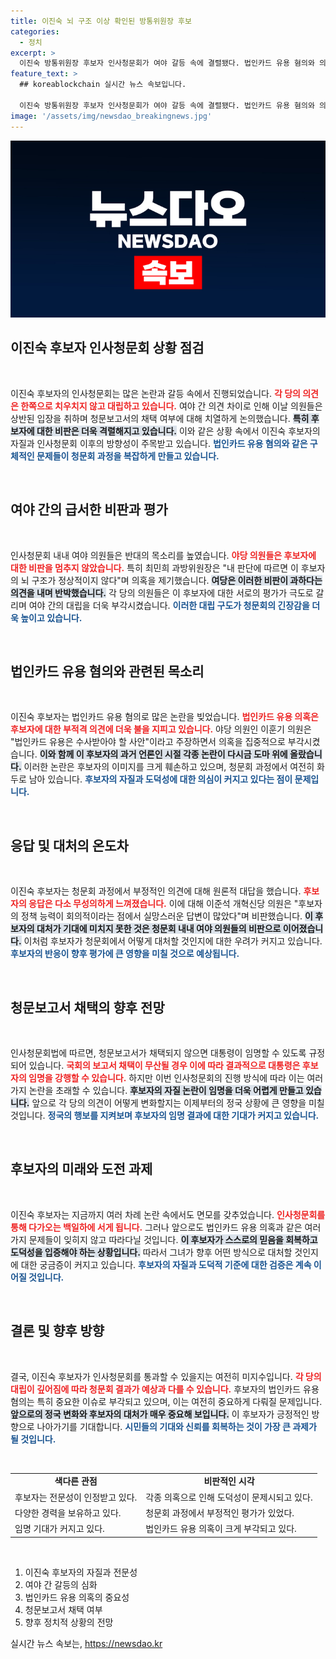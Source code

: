 ```yaml
---
title: 이진숙 뇌 구조 이상 확인된 방통위원장 후보
categories:
  - 정치
excerpt: >
  이진숙 방통위원장 후보자 인사청문회가 여야 갈등 속에 결렬됐다. 법인카드 유용 혐의와 의혹이 쏟아지며 여당은 부당한 비판이라고 주장, 야당은 부적격 판정을 고수하고 있다. 청문보고서 채택의 무산은 향후 임명 여부에 중요한 변수가 될 전망이다.
feature_text: >
  ## koreablockchain 실시간 뉴스 속보입니다.

  이진숙 방통위원장 후보자 인사청문회가 여야 갈등 속에 결렬됐다. 법인카드 유용 혐의와 의혹이 쏟아지며 여당은 부당한 비판이라고 주장, 야당은 부적격 판정을 고수하고 있다. 청문보고서 채택의 무산은 향후 임명 여부에 중요한 변수가 될 전망이다.
image: '/assets/img/newsdao_breakingnews.jpg'
---
```


<p><img src="/assets/img/newsdao_breakingnews.jpg" alt="koreablockchain 속보" /></p>

<h2 data-ke-size="size26">이진숙 후보자 인사청문회 상황 점검</h2>

<p data-ke-size="size16">&nbsp;</p>

<p>이진숙 후보자의 인사청문회는 많은 논란과 갈등 속에서 진행되었습니다. <b><span style="color: #ee2323;">각 당의 의견은 한쪽으로 치우치지 않고 대립하고 있습니다.</span></b> 여야 간 의견 차이로 인해 이날 의원들은 상반된 입장을 취하며 청문보고서의 채택 여부에 대해 치열하게 논의했습니다. <b><span style="background-color: #21538527;">특히 후보자에 대한 비판은 더욱 격렬해지고 있습니다.</span></b> 이와 같은 상황 속에서 이진숙 후보자의 자질과 인사청문회 이후의 방향성이 주목받고 있습니다. <b><span style="color: #1a5490;">법인카드 유용 혐의와 같은 구체적인 문제들이 청문회 과정을 복잡하게 만들고 있습니다.</span></b></p>

<p data-ke-size="size16">&nbsp;</p>

<h2 data-ke-size="size26">여야 간의 급서한 비판과 평가</h2>

<p data-ke-size="size16">&nbsp;</p>

<p>인사청문회 내내 여야 의원들은 반대의 목소리를 높였습니다. <b><span style="color: #ee2323;">야당 의원들은 후보자에 대한 비판을 멈추지 않았습니다.</span></b> 특히 최민희 과방위원장은 "내 판단에 따르면 이 후보자의 뇌 구조가 정상적이지 않다"며 의혹을 제기했습니다. <b><span style="background-color: #21538527;">여당은 이러한 비판이 과하다는 의견을 내며 반박했습니다.</span></b> 각 당의 의원들은 이 후보자에 대한 서로의 평가가 극도로 갈리며 여야 간의 대립을 더욱 부각시켰습니다. <b><span style="color: #1a5490;">이러한 대립 구도가 청문회의 긴장감을 더욱 높이고 있습니다.</span></b></p>

<p data-ke-size="size16">&nbsp;</p>

<h2 data-ke-size="size26">법인카드 유용 혐의와 관련된 목소리</h2>

<p data-ke-size="size16">&nbsp;</p>

<p>이진숙 후보자는 법인카드 유용 혐의로 많은 논란을 빚었습니다. <b><span style="color: #ee2323;">법인카드 유용 의혹은 후보자에 대한 부적격 의견에 더욱 불을 지피고 있습니다.</span></b> 야당 의원인 이훈기 의원은 "법인카드 유용은 수사받아야 할 사안"이라고 주장하면서 의혹을 집중적으로 부각시켰습니다. <b><span style="background-color: #21538527;">이와 함께 이 후보자의 과거 언론인 시절 각종 논란이 다시금 도마 위에 올랐습니다.</span></b> 이러한 논란은 후보자의 이미지를 크게 훼손하고 있으며, 청문회 과정에서 여전히 화두로 남아 있습니다. <b><span style="color: #1a5490;">후보자의 자질과 도덕성에 대한 의심이 커지고 있다는 점이 문제입니다.</span></b></p>

<p data-ke-size="size16">&nbsp;</p>

<h2 data-ke-size="size26">응답 및 대처의 온도차</h2>

<p data-ke-size="size16">&nbsp;</p>

<p>이진숙 후보자는 청문회 과정에서 부정적인 의견에 대해 원론적 대답을 했습니다. <b><span style="color: #ee2323;">후보자의 응답은 다소 무성의하게 느껴졌습니다.</span></b> 이에 대해 이준석 개혁신당 의원은 "후보자의 정책 능력이 회의적이라는 점에서 실망스러운 답변이 많았다"며 비판했습니다. <b><span style="background-color: #21538527;">이 후보자의 대처가 기대에 미치지 못한 것은 청문회 내내 여야 의원들의 비판으로 이어졌습니다.</span></b> 이처럼 후보자가 청문회에서 어떻게 대처할 것인지에 대한 우려가 커지고 있습니다. <b><span style="color: #1a5490;">후보자의 반응이 향후 평가에 큰 영향을 미칠 것으로 예상됩니다.</span></b></p>

<p data-ke-size="size16">&nbsp;</p>

<h2 data-ke-size="size26">청문보고서 채택의 향후 전망</h2>

<p data-ke-size="size16">&nbsp;</p>

<p>인사청문회법에 따르면, 청문보고서가 채택되지 않으면 대통령이 임명할 수 있도록 규정되어 있습니다. <b><span style="color: #ee2323;">국회의 보고서 채택이 무산될 경우 이에 따라 결과적으로 대통령은 후보자의 임명을 강행할 수 있습니다.</span></b> 하지만 이번 인사청문회의 진행 방식에 따라 이는 여러 가지 논란을 초래할 수 있습니다. <b><span style="background-color: #21538527;">후보자의 자질 논란이 임명을 더욱 어렵게 만들고 있습니다.</span></b> 앞으로 각 당의 의견이 어떻게 변화할지는 이제부터의 정국 상황에 큰 영향을 미칠 것입니다. <b><span style="color: #1a5490;">정국의 행보를 지켜보며 후보자의 임명 결과에 대한 기대가 커지고 있습니다.</span></b></p>

<p data-ke-size="size16">&nbsp;</p>

<h2 data-ke-size="size26">후보자의 미래와 도전 과제</h2>

<p data-ke-size="size16">&nbsp;</p>

<p>이진숙 후보자는 지금까지 여러 차례 논란 속에서도 면모를 갖추었습니다. <b><span style="color: #ee2323;">인사청문회를 통해 다가오는 백일하에 서게 됩니다.</span></b> 그러나 앞으로도 법인카드 유용 의혹과 같은 여러 가지 문제들이 잊히지 않고 따라다닐 것입니다. <b><span style="background-color: #21538527;">이 후보자가 스스로의 믿음을 회복하고 도덕성을 입증해야 하는 상황입니다.</span></b> 따라서 그녀가 향후 어떤 방식으로 대처할 것인지에 대한 궁금증이 커지고 있습니다. <b><span style="color: #1a5490;">후보자의 자질과 도덕적 기준에 대한 검증은 계속 이어질 것입니다.</span></b></p>

<p data-ke-size="size16">&nbsp;</p>

<h2 data-ke-size="size26">결론 및 향후 방향</h2>

<p data-ke-size="size16">&nbsp;</p>

<p>결국, 이진숙 후보자가 인사청문회를 통과할 수 있을지는 여전히 미지수입니다. <b><span style="color: #ee2323;">각 당의 대립이 깊어짐에 따라 청문회 결과가 예상과 다를 수 있습니다.</span></b> 후보자의 법인카드 유용 혐의는 특히 중요한 이슈로 부각되고 있으며, 이는 여전히 중요하게 다뤄질 문제입니다. <b><span style="background-color: #21538527;">앞으로의 정국 변화와 후보자의 대처가 매우 중요해 보입니다.</span></b> 이 후보자가 긍정적인 방향으로 나아가기를 기대합니다. <b><span style="color: #1a5490;">시민들의 기대와 신뢰를 회복하는 것이 가장 큰 과제가 될 것입니다.</span></b></p>

<p data-ke-size="size16">&nbsp;</p>

<table style="width: 100%; border-collapse: collapse;">
  <tr>
    <td style="text-align: center; height: 17px;"><b>색다른 관점</b></td>
    <td style="text-align: center; height: 17px;"><b>비판적인 시각</b></td>
  </tr>
  <tr>
    <td style="height: 17px;">후보자는 전문성이 인정받고 있다.</td>
    <td style="height: 17px;">각종 의혹으로 인해 도덕성이 문제시되고 있다.</td>
  </tr>
  <tr>
    <td style="height: 17px;">다양한 경력을 보유하고 있다.</td>
    <td style="height: 17px;">청문회 과정에서 부정적인 평가가 있었다.</td>
  </tr>
  <tr>
    <td style="height: 17px;">임명 기대가 커지고 있다.</td>
    <td style="height: 17px;">법인카드 유용 의혹이 크게 부각되고 있다.</td>
  </tr>
</table>

<p data-ke-size="size16">&nbsp;</p>

<ol>
  <li>이진숙 후보자의 자질과 전문성</li>
  <li>여야 간 갈등의 심화</li>
  <li>법인카드 유용 의혹의 중요성</li>
  <li>청문보고서 채택 여부</li>
  <li>향후 정치적 상황의 전망</li>
</ol>
실시간 뉴스 속보는, <a href="https://newsdao.kr" rel="dofollow">https://newsdao.kr</a>


